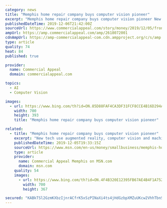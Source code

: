 ```yaml
---
category: news
title: "Memphis home repair company buys computer vision pioneer"
excerpt: "Memphis home repair company buys computer vision pioneer New tech use augmented reality, computer vision and machine learning to help service technicians diagnose breakdowns in customer's homes. Check out this story on commercialappeal.com: https://www.commercialappeal.com/story/money/2019/12/05/frontdoor-buys-portland-startup-streem-computer ..."
publishedDateTime: 2019-12-06T21:42:00Z
sourceUrl: https://www.commercialappeal.com/story/money/2019/12/05/frontdoor-buys-portland-startup-streem-computer-vision-home-repairs/2618072001/
ampUrl: https://amp.commercialappeal.com/amp/2618072001
cdnAmpUrl: https://amp-commercialappeal-com.cdn.ampproject.org/c/s/amp.commercialappeal.com/amp/2618072001
type: article
quality: 74
heat: 84
published: true

provider:
  name: Commercial Appeal
  domain: commercialappeal.com

topics:
  - AI
  - Computer Vision

images:
  - url: https://www.bing.com/th?id=ON.85D88FAF4CA3DF31FCF8CCE4B16D294A
    width: 700
    height: 393
    title: "Memphis home repair company buys computer vision pioneer"

related:
  - title: "Memphis home repair company buys computer vision pioneer"
    excerpt: "New tech use augmented reality, computer vision and machine learning to help service technicians diagnose breakdowns in customer's homes."
    publishedDateTime: 2019-12-05T19:33:15Z
    sourceUrl: https://www.msn.com/en-us/money/smallbusiness/memphis-home-repair-company-buys-computer-vision-pioneer/ar-BBXOtjP
    type: article
    provider:
      name: Commercial Appeal Memphis on MSN.com
      domain: msn.com
    quality: 54
    images:
      - url: https://www.bing.com/th?id=ON.4F4B320E12395FB67AE4B4F1A7520E7A
        width: 700
        height: 367

secured: "KABkTSl2GzmKXbzIjnrACfrK5xSzPINaXi4ts4jHdGzbpXMZuUKcw2VhhTbnSpmU1llPTlsSUxb0Q4/OmBJnPweVElAemtcEMbFlEWp6QT6M9l6zVJ1xpZvjEnpWYmqK/mJvqRZKpflF3JfDbbtJ75tL7eOBt6twyxjN9V6P4OH4Do7CbLSlrDBqA+tN0mSP90N5TjjBm03yx9/30bxoi4FW7uFzpuVG8hMKbdtpXxapxV6RP6IOJ/NSKz3bsCGAeC6pnbddqodxx/k7q+NNcg==;bBsENcun7ZMFulrV4sfgKw=="
---
```



